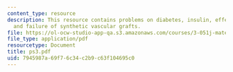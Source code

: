 ```yaml
---
content_type: resource
description: This resource contains problems on diabetes, insulin, effect of adsorption
  and failure of synthetic vascular grafts.
file: https://ol-ocw-studio-app-qa.s3.amazonaws.com/courses/3-051j-materials-for-biomedical-applications-spring-2006/7945987a69f76c34c2b9c63f104695c0_ps3.pdf
file_type: application/pdf
resourcetype: Document
title: ps3.pdf
uid: 7945987a-69f7-6c34-c2b9-c63f104695c0
---
```

